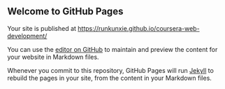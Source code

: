 ## Welcome to GitHub Pages

Your site is published at https://runkunxie.github.io/coursera-web-development/

You can use the [editor on GitHub](https://github.com/RunkunXie/coursera-test/edit/master/README.md) to maintain and preview the content for your website in Markdown files.

Whenever you commit to this repository, GitHub Pages will run [Jekyll](https://jekyllrb.com/) to rebuild the pages in your site, from the content in your Markdown files.
